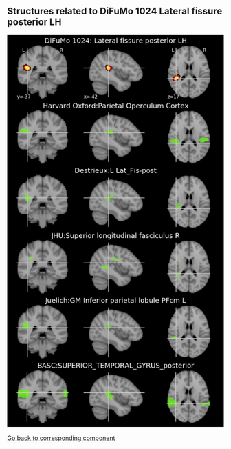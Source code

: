 


## Structures related to DiFuMo 1024 Lateral fissure posterior LH

![340](340.jpg "Structures related to DiFuMo 1024 Lateral fissure posterior LH")

[Go back to corresponding component](https://parietal-inria.github.io/DiFuMo/1024/html/340.html)